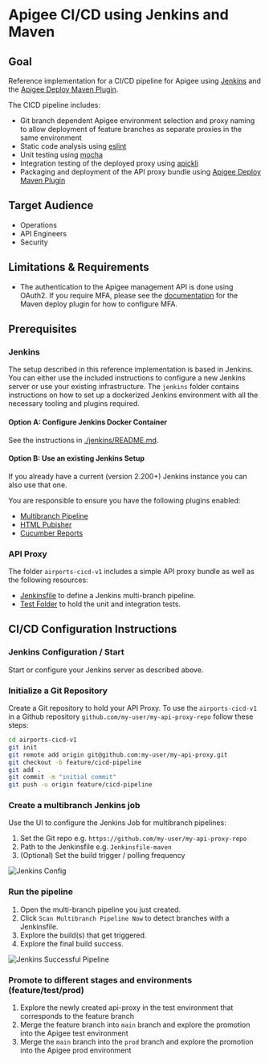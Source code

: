 # Apigee CI/CD using Jenkins and Maven

## Goal

Reference implementation for a CI/CD pipeline for Apigee using
[Jenkins](https://www.jenkins.io/) and the [Apigee Deploy Maven Plugin](https://github.com/apigee/apigee-deploy-maven-plugin).

The CICD pipeline includes:

- Git branch dependent Apigee environment selection and proxy naming to allow
  deployment of feature branches as separate proxies in the same environment
- Static code analysis using [eslint](https://eslint.org/)
- Unit testing using [mocha](https://mochajs.org/)
- Integration testing of the deployed proxy using
  [apickli](https://github.com/apickli/apickli)
- Packaging and deployment of the API proxy bundle using
  [Apigee Deploy Maven Plugin](https://github.com/apigee/apigee-deploy-maven-plugin)

## Target Audience

- Operations
- API Engineers
- Security

## Limitations & Requirements

- The authentication to the Apigee management API is done using OAuth2. If
  you require MFA, please see the [documentation](https://github.com/apigee/apigee-deploy-maven-plugin#oauth-and-two-factor-authentication)
  for the Maven deploy plugin for how to configure MFA.

## Prerequisites

### Jenkins

The setup described in this reference implementation is based in Jenkins. You
can either use the included instructions to configure a new Jenkins server or
use your existing infrastructure. The `jenkins` folder contains instructions
on how to set up a dockerized Jenkins environment with all the necessary
tooling and plugins required.

#### Option A: Configure Jenkins Docker Container

See the instructions in [./jenkins/README.md](./jenkins/README.md).

#### Option B: Use an existing Jenkins Setup

If you already have a current (version 2.200+) Jenkins instance you can also
use that one.

You are responsible to ensure you have the following plugins enabled:

- [Multibranch Pipeline](https://plugins.jenkins.io/workflow-multibranch/)
- [HTML Pubisher](https://plugins.jenkins.io/htmlpublisher/)
- [Cucumber Reports](https://plugins.jenkins.io/cucumber-reports/)

### API Proxy

The folder `airports-cicd-v1` includes a simple API proxy bundle as well as the
following resources:

- [Jenkinsfile](./airports-cicd-v1/Jenkinsfile) to define a Jenkins
  multi-branch pipeline.
- [Test Folder](./airports-cicd-v1/test) to hold the unit and integration
  tests.

## CI/CD Configuration Instructions

### Jenkins Configuration / Start

Start or configure your Jenkins server as described above.

### Initialize a Git Repository

Create a Git repository to hold your API Proxy. To use the `airports-cicd-v1`
in a Github repository `github.com/my-user/my-api-proxy-repo` follow these
steps:

```bash
cd airports-cicd-v1
git init
git remote add origin git@github.com:my-user/my-api-proxy.git
git checkout -b feature/cicd-pipeline
git add .
git commit -m "initial commit"
git push -u origin feature/cicd-pipeline
```

### Create a multibranch Jenkins job

Use the UI to configure the Jenkins Job for multibranch pipelines:

1.  Set the Git repo e.g. `https://github.com/my-user/my-api-proxy-repo`
2.  Path to the Jenkinsfile e.g. `Jenkinsfile-maven`
3.  (Optional) Set the build trigger / polling frequency

![Jenkins Config](./img/jenkins-config.png)

### Run the pipeline

1.  Open the multi-branch pipeline you just created.
2.  Click `Scan Multibranch Pipeline Now` to detect branches with a
    Jenkinsfile.
3.  Explore the build(s) that get triggered.
4.  Explore the final build success.

![Jenkins Successful Pipeline](./img/jenkins-success.png)

### Promote to different stages and environments (feature/test/prod)

1.  Explore the newly created api-proxy in the test environment that
    corresponds to the feature branch
2.  Merge the feature branch into `main` branch and explore the promotion into
    the Apigee test environment
3.  Merge the `main` branch into the `prod` branch and explore the promotion
    into the Apigee prod environment
